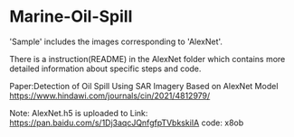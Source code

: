 # Marine-Oil-Spill

'Sample' includes the images corresponding to 'AlexNet'.

 There is a instruction(README) in the AlexNet folder which contains more detailed information about specific steps and code.

Paper:Detection of Oil Spill Using SAR Imagery Based on AlexNet Model
      https://www.hindawi.com/journals/cin/2021/4812979/

Note: AlexNet.h5 is uploaded to Link:  https://pan.baidu.com/s/1Dj3aqcJQnfgfpTVbkskiIA code: x8ob 
